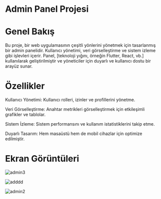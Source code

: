 # Admin Panel Projesi

# Genel Bakış

Bu proje, bir web uygulamasının çeşitli yönlerini yönetmek için tasarlanmış bir admin panelidir. Kullanıcı yönetimi, veri görselleştirme ve sistem izleme gibi işlevleri içerir. Panel, [teknoloji yığını, örneğin Flutter, React, vb.] kullanılarak geliştirilmiştir ve yöneticiler için duyarlı ve kullanıcı dostu bir arayüz sunar.

# Özellikler
Kullanıcı Yönetimi: Kullanıcı rolleri, izinler ve profillerini yönetme.

Veri Görselleştirme: Anahtar metrikleri görselleştirmek için etkileşimli grafikler ve tablolar.

Sistem İzleme: Sistem performansını ve kullanım istatistiklerini takip etme.

Duyarlı Tasarım: Hem masaüstü hem de mobil cihazlar için optimize edilmiştir.

# Ekran Görüntüleri

![admin3](https://github.com/user-attachments/assets/99fba41c-6c65-4aad-a036-0c8ab3648ba4)

![adddd](https://github.com/user-attachments/assets/aa567d87-e796-4e6e-97f0-d2865e13ce45)

![admin2](https://github.com/user-attachments/assets/b5053f7c-c4a3-4aea-8b17-e1dacb5803d3)
